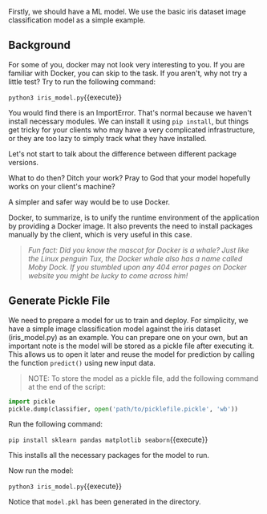 Firstly, we should have a ML model. We use the basic iris dataset image classification model as a simple example. 

## Background

For some of you, docker may not look very interesting to you. If you are familiar with Docker, you can skip to the task. If you aren't, why not try a little test? Try to run the following command:

`python3 iris_model.py`{{execute}}

You would find there is an ImportError. That's normal because we haven't install necessary modules. We can install it using `pip install`, but things get tricky for your clients who may have a very complicated infrastructure, or they are too lazy to simply track what they have installed. 

Let's not start to talk about the difference between different package versions. 

What to do then? Ditch your work? Pray to God that your model hopefully works on your client's machine?

A simpler and safer way would be to use Docker.

Docker, to summarize, is to unify the runtime environment of the application by providing a Docker image. It also prevents the need to install packages manually by the client, which is very useful in this case.



> _Fun fact: Did you know the mascot for Docker is a whale? Just like the Linux penguin Tux, the Docker whale also has a name called Moby Dock. If you stumbled upon any 404 error pages on Docker website you might be lucky to come across him!_ 



## Generate Pickle File

We need to prepare a model for us to train and deploy. For simplicity, we have a simple image classification model against the iris dataset (iris_model.py) as an example. You can prepare one on your own, but an important note is the model will be stored as a pickle file after executing it. This allows us to open it later and reuse the model for prediction by calling the function `predict()` using new input data.

> NOTE: To store the model as a pickle file, add the following command at the end of the script:

```python
import pickle
pickle.dump(classifier, open('path/to/picklefile.pickle', 'wb'))
```

Run the following command:

`pip install sklearn pandas matplotlib seaborn`{{execute}}

This installs all the necessary packages for the model to run.

Now run the model:

`python3 iris_model.py`{{execute}}

Notice that `model.pkl` has been generated in the directory. 



